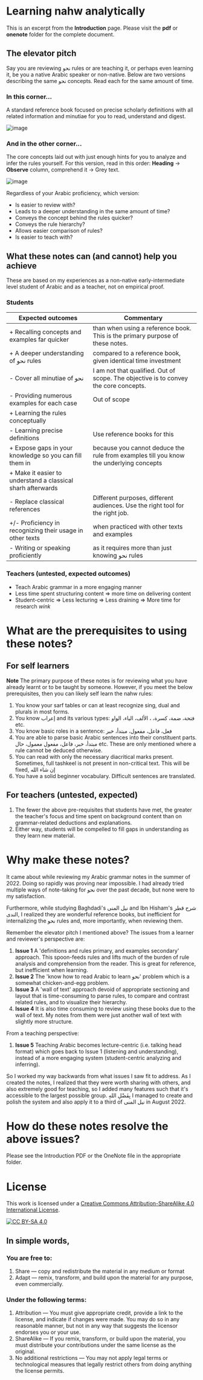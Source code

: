 # Learning nahw analytically
This is an excerpt from the **Introduction** page. Please visit the **pdf** or **onenote** folder for the complete document.

## The elevator pitch

Say you are reviewing نحو rules or are teaching it, or perhaps even learning it, be you a native Arabic speaker or non-native. Below are two versions describing the same نحو concepts. Read each for the same amount of time.

### In this corner...
A standard reference book focused on precise scholarly definitions with all related information and minutiae for you to read, understand and digest.

![image](https://user-images.githubusercontent.com/5341129/186527333-5c471a3a-ee8b-44bf-8d68-5928d3d881c2.png)

### And in the other corner...
The core concepts laid out with just enough hints for you to analyze and infer the rules yourself. 
For this version, read in this order: **Heading** → **Observe** column, comprehend it → Grey text.

![image](https://user-images.githubusercontent.com/5341129/186527473-ee75f37e-2a52-4a21-bf0a-6bc9f17f1e89.png)

Regardless of your Arabic proficiency, which version:
- Is easier to review with?
- Leads to a deeper understanding in the same amount of time?
- Conveys the concept behind the rules quicker?
- Conveys the rule hierarchy?
- Allows easier comparison of rules?
- Is easier to teach with?
	
## What these notes can (and cannot) help you achieve

These are based on my experiences as a non-native early-intermediate level student of Arabic and as a teacher, not on empirical proof.

### Students
| Expected outcomes                                           | Commentary                                                                             |
|-------------------------------------------------------------|----------------------------------------------------------------------------------------|
| + Recalling concepts and examples far quicker               | than when using a reference book. This is the primary purpose of these notes.          |
| + A deeper understanding of نحو rules                       | compared to a reference book, given identical time investment                          |
| - Cover all minutiae of نحو                                 | I am not that qualified. Out of scope. The objective is to convey the core concepts.   |
| - Providing numerous examples for each case                 | Out of scope                                                                           |
| + Learning the rules conceptually                           |                                                                                        |
| - Learning precise definitions                              | Use reference books for this                                                           |
| + Expose gaps in your knowledge so you can fill them in     | because you cannot deduce the rule from examples till you know the underlying concepts |
| + Make it easier to understand a classical sharh afterwards |                                                                                        |
| - Replace classical references                              | Different purposes, different audiences. Use the right tool for the right job. |
| +/- Proficiency in recognizing their usage in other texts   | when practiced with other texts and examples                                           |
| - Writing or speaking proficiently                          | as it requires more than just knowing نحو rules                                        |

### Teachers (untested, expected outcomes)
- Teach Arabic grammar in a more engaging manner
- Less time spent structuring content ⇒ more time on delivering content
- Student-centric ⇒ Less lecturing ⇒ Less draining ⇒ More time for research *wink*

# What are the prerequisites to using these notes?
## For self learners
**Note** The primary purpose of these notes is for reviewing what you have already learnt or to be taught by someone. However, if you meet the below prerequisites, then you can likely self learn the nahw rules:
1. You know your sarf tables or can at least recognize sing, dual and plurals in most forms.
2. You know إعراب and its various types: فتحة، ضمة، كسرة، ، الألف، الياء، الواو etc.
3. You know basic roles in a sentence: فعل، فاعل، مفعول، مبتدأ، خبر
4. You are able to parse basic Arabic sentences into their constituent parts. مبتدأ، خبر، فاعل، مفعول معمول، حال etc. These are only mentioned where a rule cannot be deduced otherwise.
5. You can read with only the necessary diacritical marks present. Sometimes, full tashkeel is not present in non-critical text. This will be fixed, إن شاء الله
6. You have a solid beginner vocabulary. Difficult sentences are translated.

## For teachers (untested, expected)
1. The fewer the above pre-requisites that students have met, the greater the teacher's focus and time spent on background content than on grammar-related deductions and explanations. 
2. Either way, students will be compelled to fill gaps in understanding as they learn new material.

# Why make these notes?
It came about while reviewing my Arabic grammar notes in the summer of 2022. Doing so rapidly was proving near impossible. I had already tried multiple ways of note-taking for نحو over the past decade, but none were to my satisfaction.

Furthermore, while studying Baghdadi's نيل المنى and Ibn Hisham's شرح قطر الندى, I realized they are wonderful reference books, but inefficient for internalizing the نحو rules and, more importantly, when reviewing them. 

Remember the elevator pitch I mentioned above? The issues from a learner and reviewer's perspective are:
1. **Issue 1** A 'definitions and rules primary, and examples secondary' approach. This spoon-feeds rules and lifts much of the burden of rule analysis and comprehension from the reader. This is great for reference, but inefficient when learning.
2. **Issue 2** The 'know how to read Arabic to learn نحو' problem which is a somewhat chicken-and-egg problem.
3. **Issue 3** A 'wall of text' approach devoid of appropriate sectioning and layout that is time-consuming to parse rules, to compare and contrast related rules, and to visualize their hierarchy.
4. **Issue 4** It is also time consuming to review using these books due to the wall of text. My notes from them were just another wall of text with slightly more structure.

From a teaching perspective:
1. **Issue 5** Teaching Arabic becomes lecture-centric (i.e. talking head format) which goes back to Issue 1 (listening and understanding), instead of a more engaging system (student-centric analyzing and inferring).

So I worked my way backwards from what issues I saw fit to address. As I created the notes, I realized that they were worth sharing with others, and also extremely good for teaching, so I added many features such that it's accessible to the largest possible group. بِفَضْلِ اللهِ I managed to create and polish the system and also apply it to a third of نيل المنى in August 2022.

# How do these notes resolve the above issues?
Please see the Introduction PDF or the OneNote file in the appropriate folder.

# License
This work is licensed under a
[Creative Commons Attribution-ShareAlike 4.0 International License][cc-by-sa].

[![CC BY-SA 4.0][cc-by-sa-image]][cc-by-sa]

[cc-by-sa]: http://creativecommons.org/licenses/by-sa/4.0/
[cc-by-sa-image]: https://licensebuttons.net/l/by-sa/4.0/88x31.png
[cc-by-sa-shield]: https://img.shields.io/badge/License-CC%20BY--SA%204.0-lightgrey.svg

## In simple words,
### You are free to:
1. Share — copy and redistribute the material in any medium or format
2. Adapt — remix, transform, and build upon the material
for any purpose, even commercially.

### Under the following terms:
1. Attribution — You must give appropriate credit, provide a link to the license, and indicate if changes were made. You may do so in any reasonable manner, but not in any way that suggests the licensor endorses you or your use.
2. ShareAlike — If you remix, transform, or build upon the material, you must distribute your contributions under the same license as the original.
3. No additional restrictions — You may not apply legal terms or technological measures that legally restrict others from doing anything the license permits.

